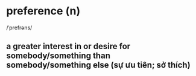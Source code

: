 # preference (n)

/ˈprefrəns/

## a greater interest in or desire for somebody/something than somebody/something else (sự ưu tiên; sở thích)